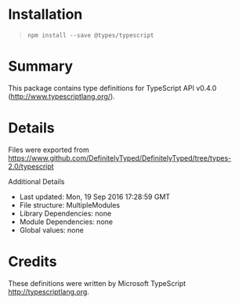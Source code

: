 # Installation
> `npm install --save @types/typescript`

# Summary
This package contains type definitions for TypeScript API v0.4.0 (http://www.typescriptlang.org/).

# Details
Files were exported from https://www.github.com/DefinitelyTyped/DefinitelyTyped/tree/types-2.0/typescript

Additional Details
 * Last updated: Mon, 19 Sep 2016 17:28:59 GMT
 * File structure: MultipleModules
 * Library Dependencies: none
 * Module Dependencies: none
 * Global values: none

# Credits
These definitions were written by Microsoft TypeScript <http://typescriptlang.org>.
